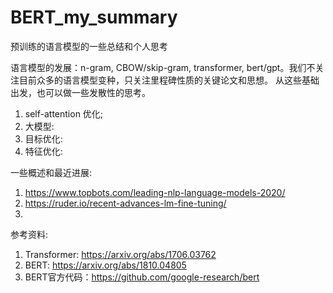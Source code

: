 # BERT_my_summary

预训练的语言模型的一些总结和个人思考

语言模型的发展：n-gram, CBOW/skip-gram, transformer, bert/gpt。我们不关注目前众多的语言模型变种，只关注里程碑性质的关键论文和思想。
从这些基础出发，也可以做一些发散性的思考。

1. self-attention 优化;
2. 大模型:
3. 目标优化: 
4. 特征优化:

一些概述和最近进展:
1. https://www.topbots.com/leading-nlp-language-models-2020/
2. https://ruder.io/recent-advances-lm-fine-tuning/
3. 
参考资料:
1. Transformer: https://arxiv.org/abs/1706.03762
2. BERT: https://arxiv.org/abs/1810.04805
3. BERT官方代码：https://github.com/google-research/bert
